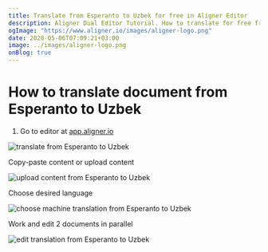 ```yaml
---
title: Translate from Esperanto to Uzbek for free in Aligner Editor
description: Aligner Dual Editor Tutorial. How to translate for free from Esperanto to Uzbek. Aligner is multilingual document management platform. 
ogImage: "https://www.aligner.io/images/aligner-logo.png"
date: 2020-05-06T07:09:21+03:00
image: ../images/aligner-logo.png
onBlog: true
---
```


# How to translate document from Esperanto to Uzbek

1. Go to editor at [app.aligner.io](https://app.aligner.io "Aligner App web page")

![translate from Esperanto to Uzbek](../aligner-blank-editor.png "translate from Esperanto to Uzbek")

Copy-paste content or upload content

![upload content from Esperanto to Uzbek](../aligner-uploaded-document.png "upload content from Esperanto to Uzbek")

Choose desired language

![choose machine translation from Esperanto to Uzbek](../aligner-language-dropdown.png "choose machine translation from Esperanto to Uzbek")

Work and edit 2 documents in parallel

![edit translation from Esperanto to Uzbek](../aligner-double-sitded-editor.png "edit translation from Esperanto to Uzbek")


